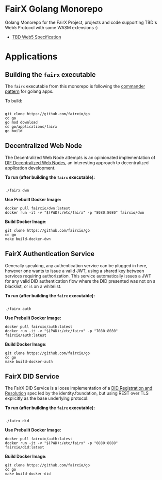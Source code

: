 # FairX Golang Monorepo
Golang Monorepo for the FairX Project, projects and code supporting TBD's Web5 Protocol with some WASM extensions :)

* [TBD Web5 Specification](https://developer.tbd.website/projects/web5/)


# Applications

## Building the `fairx` executable

The `fairx` executable from this monorepo is following the [commander pattern](https://github.com/spf13/viper) for golang apps. 

To build:

```shell

git clone https://github.com/fairxio/go
cd go
go mod download
cd go/applications/fairx
go build

```

## Decentralized Web Node

The Decentralized Web Node attempts is an opinionated implementation of [DIF Decentralized Web Nodes](https://identity.foundation/decentralized-web-node/spec/), an
interesting approach to decentralized application development.

**To run (after building the `fairx` executable):**

```shell

./fairx dwn

```

**Use Prebuilt Docker Image:**

```shell
docker pull fairxio/dwn:latest
docker run -it -v "$(PWD):/etc/fairx" -p "8080:8080" fairxio/dwn
```

**Build Docker Image:**

```shell
git clone https://github.com/fairxio/go
cd go
make build-docker-dwn
```


## FairX Authentication Service

Generally speaking, any authentication service can be plugged in here, however one wants to issue a valid JWT, using a shared key between services requiring authorization.
This service automatically issues a JWT for any valid DID authentication flow where the DID presented was not on a blacklist, or is on a whitelist.  

**To run (after building the `fairx` executable):**

```shell

./fairx auth

```

**Use Prebuilt Docker Image:**

```shell
docker pull fairxio/auth:latest
docker run -it -v "$(PWD):/etc/fairx" -p "7080:8080" fairxio/auth:latest
```

**Build Docker Image:**

```shell
git clone https://github.com/fairxio/go
cd go
make build-docker-auth
```

## FairX DID Service

The FairX DID Service is a loose implementation of a [DID Registration and Resolution](https://github.com/decentralized-identity/did-registration/blob/main/spec/spec.md) spec 
led by the identity.foundation, but using REST over TLS explicitly as the base underlying protocol.

**To run (after building the `fairx` executable):**

```shell

./fairx did

```

**Use Prebuilt Docker Image:**

```shell
docker pull fairxio/auth:latest
docker run -it -v "$(PWD):/etc/fairx" -p "6080:8080" fairxio/did:latest
```

**Build Docker Image:**

```shell
git clone https://github.com/fairxio/go
cd go
make build-docker-did
```